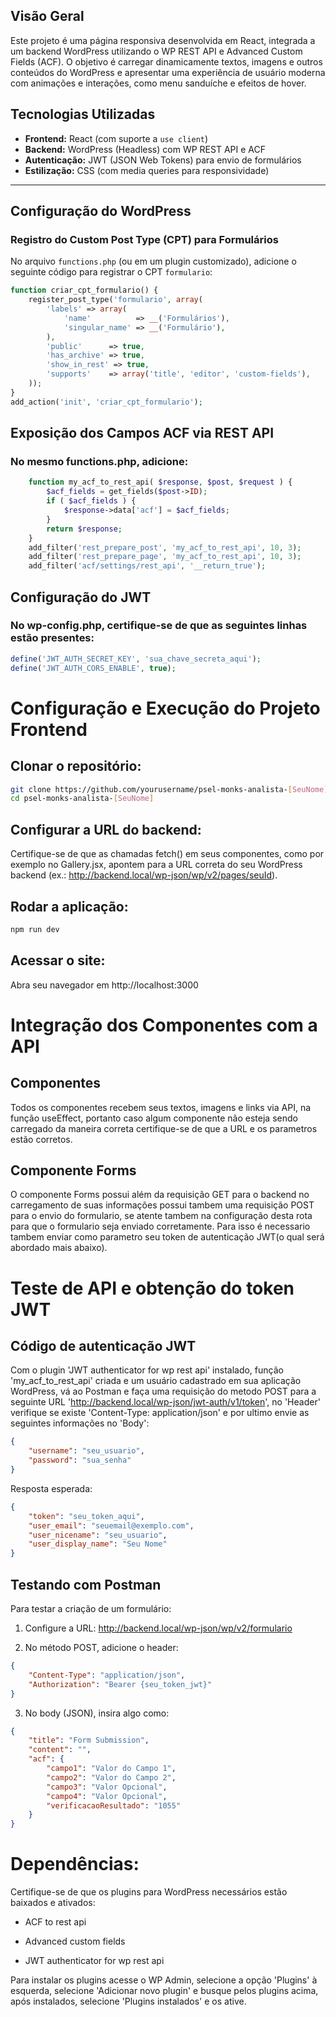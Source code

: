 ## Visão Geral

Este projeto é uma página responsiva desenvolvida em React, integrada a um backend WordPress utilizando o WP REST API e Advanced Custom Fields (ACF). O objetivo é carregar dinamicamente textos, imagens e outros conteúdos do WordPress e apresentar uma experiência de usuário moderna com animações e interações, como menu sanduíche e efeitos de hover.

## Tecnologias Utilizadas

- **Frontend:** React (com suporte a `use client`)
- **Backend:** WordPress (Headless) com WP REST API e ACF
- **Autenticação:** JWT (JSON Web Tokens) para envio de formulários
- **Estilização:** CSS (com media queries para responsividade)

---

## Configuração do WordPress

### Registro do Custom Post Type (CPT) para Formulários

No arquivo `functions.php` (ou em um plugin customizado), adicione o seguinte código para registrar o CPT `formulario`:

```php
function criar_cpt_formulario() {
    register_post_type('formulario', array(
        'labels' => array(
            'name'          => __('Formulários'),
            'singular_name' => __('Formulário'),
        ),
        'public'      => true,
        'has_archive' => true,
        'show_in_rest' => true,
        'supports'    => array('title', 'editor', 'custom-fields'),
    ));
}
add_action('init', 'criar_cpt_formulario');
```

## Exposição dos Campos ACF via REST API

### No mesmo functions.php, adicione:

```php
    function my_acf_to_rest_api( $response, $post, $request ) {
        $acf_fields = get_fields($post->ID);
        if ( $acf_fields ) {
            $response->data['acf'] = $acf_fields;
        }
        return $response;
    }
    add_filter('rest_prepare_post', 'my_acf_to_rest_api', 10, 3);
    add_filter('rest_prepare_page', 'my_acf_to_rest_api', 10, 3);
    add_filter('acf/settings/rest_api', '__return_true');
```

## Configuração do JWT

### No wp-config.php, certifique-se de que as seguintes linhas estão presentes:

```php
define('JWT_AUTH_SECRET_KEY', 'sua_chave_secreta_aqui');
define('JWT_AUTH_CORS_ENABLE', true);
```

# Configuração e Execução do Projeto Frontend

## Clonar o repositório:

```sh
git clone https://github.com/yourusername/psel-monks-analista-[SeuNome].git
cd psel-monks-analista-[SeuNome]
```

## Configurar a URL do backend:

Certifique-se de que as chamadas fetch() em seus componentes, como por exemplo no Gallery.jsx, apontem para a URL correta do seu WordPress backend (ex.: http://backend.local/wp-json/wp/v2/pages/seuId).

## Rodar a aplicação:

```sh
npm run dev
```

## Acessar o site:

Abra seu navegador em http://localhost:3000

# Integração dos Componentes com a API

## Componentes

Todos os componentes recebem seus textos, imagens e links via API, na função useEffect, portanto caso algum componente não esteja sendo carregado da maneira correta certifique-se de que a URL e os parametros estão corretos. 

## Componente Forms

O componente Forms possui além da requisição GET para o backend no carregamento de suas informações possui tambem uma requisição POST para o envio do formulario, se atente tambem na configuração desta rota para que o formulario seja enviado corretamente. Para isso é necessario tambem enviar como parametro seu token de autenticação JWT(o qual será abordado mais abaixo).

# Teste de API e obtenção do token JWT

## Código de autenticação JWT

Com o plugin 'JWT authenticator for wp rest api' instalado, função 'my_acf_to_rest_api' criada e um usuário cadastrado em sua aplicação WordPress, vá ao Postman e faça uma requisição do metodo POST para a seguinte URL 'http://backend.local/wp-json/jwt-auth/v1/token', no 'Header' verifique se existe 'Content-Type: application/json' e por ultimo envie as seguintes informações no 'Body':

```json
{
    "username": "seu_usuario",
    "password": "sua_senha"
}
```

Resposta esperada:

```json
{
    "token": "seu_token_aqui",
    "user_email": "seuemail@exemplo.com",
    "user_nicename": "seu_usuario",
    "user_display_name": "Seu Nome"
}
```

## Testando com Postman

Para testar a criação de um formulário:

1. Configure a URL: http://backend.local/wp-json/wp/v2/formulario

2. No método POST, adicione o header:
```json
{
    "Content-Type": "application/json",
    "Authorization": "Bearer {seu_token_jwt}"
}
```

3. No body (JSON), insira algo como:
```json
{
    "title": "Form Submission",
    "content": "",
    "acf": {
        "campo1": "Valor do Campo 1",
        "campo2": "Valor do Campo 2",
        "campo3": "Valor Opcional",
        "campo4": "Valor Opcional",
        "verificacaoResultado": "1055"
    }
}
```

# Dependências:

Certifique-se de que os plugins para WordPress necessários estão baixados e ativados:

- ACF to rest api

- Advanced custom fields 

- JWT authenticator for wp rest api

Para instalar os plugins acesse o WP Admin, selecione a opção 'Plugins' à esquerda, selecione 'Adicionar novo plugin' e busque pelos plugins acima, após instalados, selecione 'Plugins instalados' e os ative.